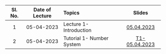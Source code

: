 
| Sl. No. | Date of Lecture        | Topics  | Slides   |
|:---:|:--:|:--|:--------------------------:|
| 1   | 05-04-2023   |Lecture 1- Introduction | [05.04.2023]()|
| 2   | 05-04-2023   |Tutorial 1- Number System | [T1-05.04.2023]()|
